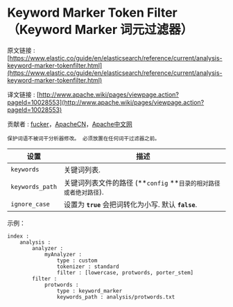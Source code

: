 # Keyword Marker Token Filter（Keyword Marker 词元过滤器）

原文链接 : [https://www.elastic.co/guide/en/elasticsearch/reference/current/analysis-keyword-marker-tokenfilter.html](https://www.elastic.co/guide/en/elasticsearch/reference/current/analysis-keyword-marker-tokenfilter.html)

译文链接 : [http://www.apache.wiki/pages/viewpage.action?pageId=10028553](http://www.apache.wiki/pages/viewpage.action?pageId=10028553)

贡献者 : [fucker](/display/~caizhongjie)，[ApacheCN](/display/~apachecn)，[Apache中文网](/display/~apachechina)

```
保护词语不被词干分析器修改。 必须放置在任何词干过滤器之前。
```

| 设置 | 描述 |
| --- | --- |
| `keywords` | 关键词列表. |
| `keywords_path` | 关键词列表文件的路径 (**`config` **`目录的相对路径或者绝对路径`). |
| `ignore_case` | 设置为 **`true`** 会把词转化为小写. 默认 **`false`**. |

示例：

```
index :
    analysis :
        analyzer :
            myAnalyzer :
                type : custom
                tokenizer : standard
                filter : [lowercase, protwords, porter_stem]
        filter :
            protwords :
                type : keyword_marker
                keywords_path : analysis/protwords.txt
```